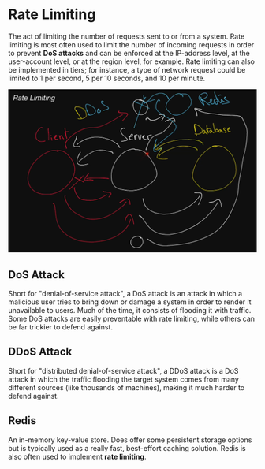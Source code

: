 # Rate Limiting

  The act of limiting the number of requests sent to or from a system. Rate
  limiting is most often used to limit the number of incoming requests in order
  to prevent <b>DoS attacks</b> and can be enforced at the IP-address level, at the
  user-account level, or at the region level, for example. Rate limiting can
  also be implemented in tiers; for instance, a type of network request could be
  limited to 1 per second, 5 per 10 seconds, and 10 per minute.

![](./rate_limiting.PNG)

## DoS Attack

  Short for "denial-of-service attack", a DoS attack is an attack in which a
  malicious user tries to bring down or damage a system in order to render it
  unavailable to users. Much of the time, it consists of flooding it with
  traffic. Some DoS attacks are easily preventable with rate limiting, while
  others can be far trickier to defend against.

## DDoS Attack

  Short for "distributed denial-of-service attack", a DDoS attack is a DoS
  attack in which the traffic flooding the target system comes from many
  different sources (like thousands of machines), making it much harder to
  defend against.

## Redis

  An in-memory key-value store. Does offer some persistent storage options but is
  typically used as a really fast, best-effort caching solution. Redis is also often
  used to implement <b>rate limiting</b>.

